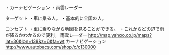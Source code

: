 ・カーナビゲーション
・雨雲レーダー


ターゲット
・車に乗る人。
・基本的に全国の人。


コンセプト
・車に乗りながら地図を見ることができる。
・これからどの辺で雨が降るかわかるので便利。
雨雲レーダー
http://map.yahoo.co.jp/maps?lat=36&lon=138&z=6&fa=wt
カーナビゲーション
http://www.autobacs.com/shop/c/c130000
